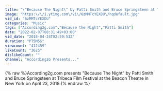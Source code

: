 ```yaml
---
title: "\"Because The Night\" by Patti Smith and Bruce Springsteen at Tribeca Film Festival 2018"
image: "https:\/\/i.ytimg.com\/vi\/6zMMTcYEXDU\/hqdefault.jpg"
vid_id: "6zMMTcYEXDU"
categories: "Music"
tags: ["According2g.com","Because the Night","Patti Smith"]
date: "2022-02-07T08:31:49+03:00"
vid_date: "2018-04-24T02:59:53Z"
duration: "PT5M5S"
viewcount: "412459"
likeCount: "3625"
dislikeCount: ""
channel: "According2G Presents..."
---
```

{% raw %}According2g.com presents &quot;Because The Night&quot; by Patti Smith and Bruce Springsteen at Tribeca Film Festival at the Beacon Theatre in New York on April 23, 2018.{% endraw %}
